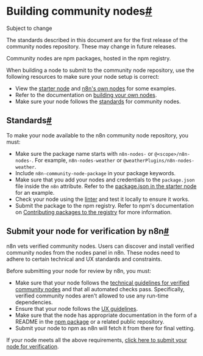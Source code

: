 [](https://github.com/n8n-io/n8n-docs/edit/main/docs/integrations/community-nodes/build-community-nodes.md "Edit this page")

# Building community nodes[#](#building-community-nodes "Permanent link")

Subject to change

The standards described in this document are for the first release of the community nodes repository. These may change in future releases.

Community nodes are npm packages, hosted in the npm registry.

When building a node to submit to the community node repository, use the following resources to make sure your node setup is correct:

*   View the [starter node](https://github.com/n8n-io/n8n-nodes-starter) and [n8n's own nodes](https://github.com/n8n-io/n8n/tree/master/packages/nodes-base/nodes) for some examples.
*   Refer to the documentation on [building your own nodes](../../creating-nodes/overview/).
*   Make sure your node follows the [standards](#standards) for community nodes.

## Standards[#](#standards "Permanent link")

To make your node available to the n8n community node repository, you must:

*   Make sure the package name starts with `n8n-nodes-` or `@<scope>/n8n-nodes-`. For example, `n8n-nodes-weather` or `@weatherPlugins/n8n-nodes-weather`.
*   Include `n8n-community-node-package` in your package keywords.
*   Make sure that you add your nodes and credentials to the `package.json` file inside the `n8n` attribute. Refer to the [package.json in the starter node](https://github.com/n8n-io/n8n-nodes-starter/blob/master/package.json) for an example.
*   Check your node using the [linter](../../creating-nodes/test/node-linter/) and test it locally to ensure it works.
*   Submit the package to the npm registry. Refer to npm's documentation on [Contributing packages to the registry](https://docs.npmjs.com/packages-and-modules/contributing-packages-to-the-registry) for more information.

## Submit your node for verification by n8n[#](#submit-your-node-for-verification-by-n8n "Permanent link")

n8n vets verified community nodes. Users can discover and install verified community nodes from the nodes panel in n8n. These nodes need to adhere to certain technical and UX standards and constraints.

Before submitting your node for review by n8n, you must:

*   Make sure that your node follows the [technical guidelines for verified community nodes](../../creating-nodes/build/reference/verification-guidelines/) and that all automated checks pass. Specifically, verified community nodes aren't allowed to use any run-time dependencies.
*   Ensure that your node follows the [UX guidelines](../../creating-nodes/build/reference/ux-guidelines/).
*   Make sure that the node has appropriate documentation in the form of a README in the [npm package](https://docs.npmjs.com/about-package-readme-files) or a related public repository.
*   Submit your node to npm as n8n will fetch it from there for final vetting.

If your node meets all the above requirements, [click here to submit your node for verification](https://internal.users.n8n.cloud/form/f0ff9304-f34a-420e-99da-6103a2f8ac5b).